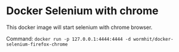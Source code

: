 # Docker Selenium with chrome

This docker image will start selenium with chrome browser.

Command:
```docker run -p 127.0.0.1:4444:4444 -d wormhit/docker-selenium-firefox-chrome```
